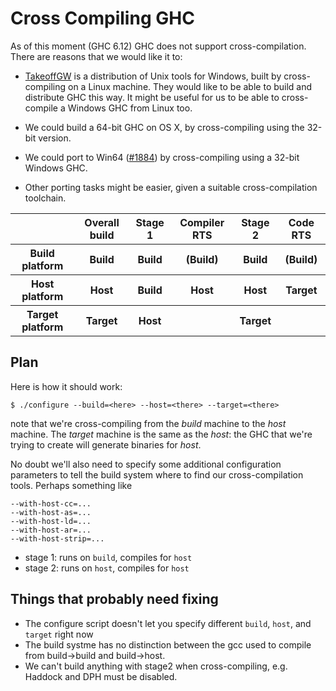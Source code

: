 # Cross Compiling GHC


As of this moment (GHC 6.12) GHC does not support cross-compilation.  There are reasons that we would like it to:

- [ TakeoffGW](http://takeoffgw.sourceforge.net/) is a distribution of Unix tools for Windows, built by cross-compiling on a Linux machine.  They would like to be able to build and distribute GHC this way.  It might be useful for us to be able to cross-compile a Windows GHC from Linux too.

- We could build a 64-bit GHC on OS X, by cross-compiling using the 32-bit version.

- We could port to Win64 ([\#1884](https://gitlab.haskell.org//ghc/ghc/issues/1884)) by cross-compiling using a 32-bit Windows GHC.

- Other porting tasks might be easier, given a suitable cross-compilation toolchain.

<table><tr><th></th>
<th>Overall build</th>
<th>Stage 1</th>
<th>Compiler RTS</th>
<th>Stage 2</th>
<th>Code RTS
</th></tr>
<tr><th>Build platform </th>
<th>Build        </th>
<th>Build  </th>
<th>(Build)     </th>
<th>Build  </th>
<th>(Build) 
</th></tr>
<tr><th>Host platform  </th>
<th>Host         </th>
<th>Build  </th>
<th>Host        </th>
<th>Host   </th>
<th>Target  
</th></tr>
<tr><th>Target platform</th>
<th>Target       </th>
<th>Host   </th>
<th></th>
<th>Target </th>
<th></th></tr></table>

## Plan


Here is how it should work:

```wiki
$ ./configure --build=<here> --host=<there> --target=<there>
```


note that we're cross-compiling from the *build* machine to the *host* machine.  The *target* machine is the same as the *host*: the GHC that we're trying to create will generate binaries for *host*.


No doubt we'll also need to specify some additional configuration parameters to tell the build system where to find our cross-compilation tools.  Perhaps something like

```wiki
--with-host-cc=...
--with-host-as=...
--with-host-ld=...
--with-host-ar=...
--with-host-strip=...
```

- stage 1: runs on `build`, compiles for `host`
- stage 2: runs on `host`, compiles for `host`

## Things that probably need fixing

- The configure script doesn't let you specify different `build`, `host`, and `target` right now
- The build systme has no distinction between the gcc used to compile from build-\>build and build-\>host.
- We can't build anything with stage2 when cross-compiling, e.g. Haddock and DPH must be disabled.
